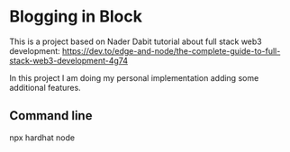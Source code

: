# Blogging in Block
This is a project based on Nader Dabit tutorial about full stack web3 development:
https://dev.to/edge-and-node/the-complete-guide-to-full-stack-web3-development-4g74

In this project I am doing my personal implementation adding some additional features.

## Command line
npx hardhat node
 